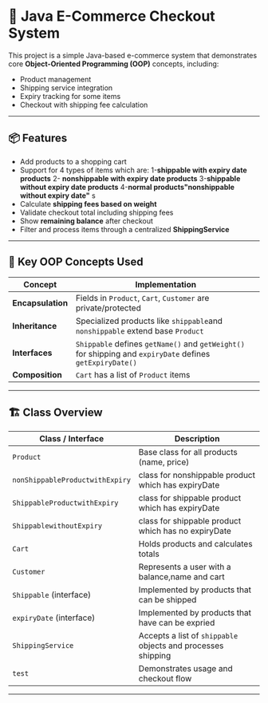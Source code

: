# 🛒 Java E-Commerce Checkout System

This project is a simple Java-based e-commerce system that demonstrates core **Object-Oriented Programming (OOP)** concepts, including:

- Product management
- Shipping service integration
- Expiry tracking for some items
- Checkout with shipping fee calculation
  

---

## 📦 Features

- Add products to a shopping cart
- Support for 4 types of items which are:
  1-**shippable with expiry date products**
  2- **nonshippable with expiry date products**
  3-**shippable without expiry date products**
  4-**normal products"nonshippable without expiry date"**
s
- Calculate **shipping fees based on weight**
- Validate checkout total including shipping fees
- Show **remaining balance** after checkout
- Filter and process items through a centralized **ShippingService**

---

## 🧩 Key OOP Concepts Used

| Concept             | Implementation |
|---------------------|----------------|
| **Encapsulation**   | Fields in `Product`, `Cart`, `Customer` are private/protected |
| **Inheritance**     | Specialized products like `shippable`and `nonshippable` extend base `Product` |
| **Interfaces**      | `Shippable` defines `getName()` and `getWeight()` for shipping and  `expiryDate` defines `getExpiryDate()` |
| **Composition**     | `Cart` has a list of `Product` items |

---

## 🏗️ Class Overview

| Class / Interface | Description |
|-------------------|-------------|
| `Product`         | Base class for all products (name, price) |
| `nonShippableProductwithExpiry`          | class for nonshippable product which has expiryDate |
| `ShippableProductwithExpiry`          | class for shippable product which has expiryDate |
| `ShippablewithoutExpiry`          | class for shippable product which has no expiryDate |
| `Cart`            | Holds products and calculates totals |
| `Customer`        | Represents a user with a balance,name and cart |
| `Shippable` (interface) | Implemented by products that can be shipped |
| `expiryDate` (interface) | Implemented by products that have can be expried |
| `ShippingService` | Accepts a list of `shippable` objects and processes shipping |
| `test`            | Demonstrates usage and checkout flow |

---




